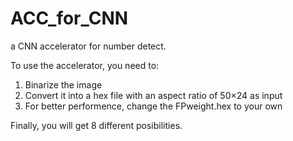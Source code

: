# ACC_for_CNN
a CNN accelerator for number detect.

To use the accelerator, you need to:
1. Binarize the image
2. Convert it into a hex file with an aspect ratio of 50×24 as input
3. For better performence, change the FPweight.hex to your own

Finally, you will get 8 different posibilities.
